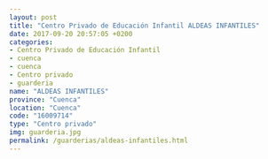 ```yaml
---
layout: post
title: "Centro Privado de Educación Infantil ALDEAS INFANTILES"
date: 2017-09-20 20:57:05 +0200
categories:
- Centro Privado de Educación Infantil
- cuenca
- cuenca
- Centro privado
- guarderia
name: "ALDEAS INFANTILES"
province: "Cuenca"
location: "Cuenca"
code: "16009714"
type: "Centro privado"
img: guarderia.jpg
permalink: /guarderias/aldeas-infantiles.html
---
```

